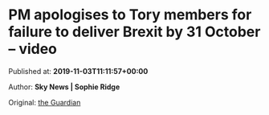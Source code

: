 
# PM apologises to Tory members for failure to deliver Brexit by 31 October – video

Published at: **2019-11-03T11:11:57+00:00**

Author: **Sky News | Sophie Ridge**

Original: [the Guardian](https://www.theguardian.com/politics/video/2019/nov/03/pm-apologises-to-tory-members-for-failure-to-deliver-brexit-by-31-october-video)



